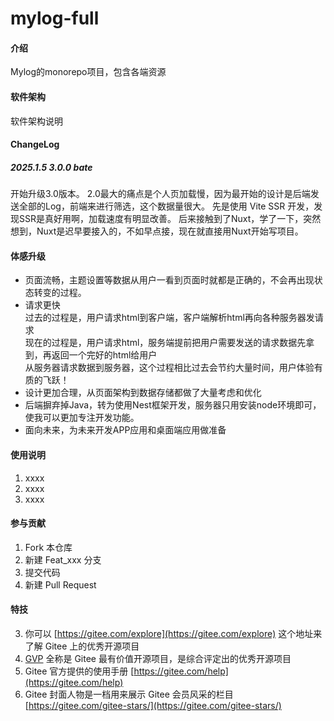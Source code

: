# mylog-full

#### 介绍
Mylog的monorepo项目，包含各端资源

#### 软件架构
软件架构说明


#### ChangeLog
##### 2025.1.5 3.0.0 bate
开始升级3.0版本。
2.0最大的痛点是个人页加载慢，因为最开始的设计是后端发送全部的Log，前端来进行筛选，这个数据量很大。
先是使用 Vite SSR 开发，发现SSR是真好用啊，加载速度有明显改善。
后来接触到了Nuxt，学了一下，突然想到，Nuxt是迟早要接入的，不如早点接，现在就直接用Nuxt开始写项目。

#### 体感升级
- 页面流畅，主题设置等数据从用户一看到页面时就都是正确的，不会再出现状态转变的过程。
- 请求更快  
过去的过程是，用户请求html到客户端，客户端解析html再向各种服务器发请求  
现在的过程是，用户请求html，服务端提前把用户需要发送的请求数据先拿到，再返回一个完好的html给用户  
从服务器请求数据到服务器，这个过程相比过去会节约大量时间，用户体验有质的飞跃！  
- 设计更加合理，从页面架构到数据存储都做了大量考虑和优化
- 后端摒弃掉Java，转为使用Nest框架开发，服务器只用安装node环境即可，使我可以更加专注开发功能。
- 面向未来，为未来开发APP应用和桌面端应用做准备

#### 使用说明

1.  xxxx
2.  xxxx
3.  xxxx

#### 参与贡献

1.  Fork 本仓库
2.  新建 Feat_xxx 分支
3.  提交代码
4.  新建 Pull Request


#### 特技

3.  你可以 [https://gitee.com/explore](https://gitee.com/explore) 这个地址来了解 Gitee 上的优秀开源项目
4.  [GVP](https://gitee.com/gvp) 全称是 Gitee 最有价值开源项目，是综合评定出的优秀开源项目
5.  Gitee 官方提供的使用手册 [https://gitee.com/help](https://gitee.com/help)
6.  Gitee 封面人物是一档用来展示 Gitee 会员风采的栏目 [https://gitee.com/gitee-stars/](https://gitee.com/gitee-stars/)
